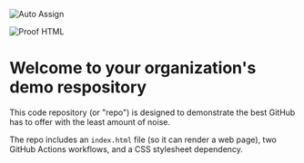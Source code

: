 ![Auto Assign](https://github.com/GrupoMML/demo-repository/actions/workflows/auto-assign.yml/badge.svg)

![Proof HTML](https://github.com/GrupoMML/demo-repository/actions/workflows/proof-html.yml/badge.svg)

# Welcome to your organization's demo respository
This code repository (or "repo") is designed to demonstrate the best GitHub has to offer with the least amount of noise.

The repo includes an `index.html` file (so it can render a web page), two GitHub Actions workflows, and a CSS stylesheet dependency.
